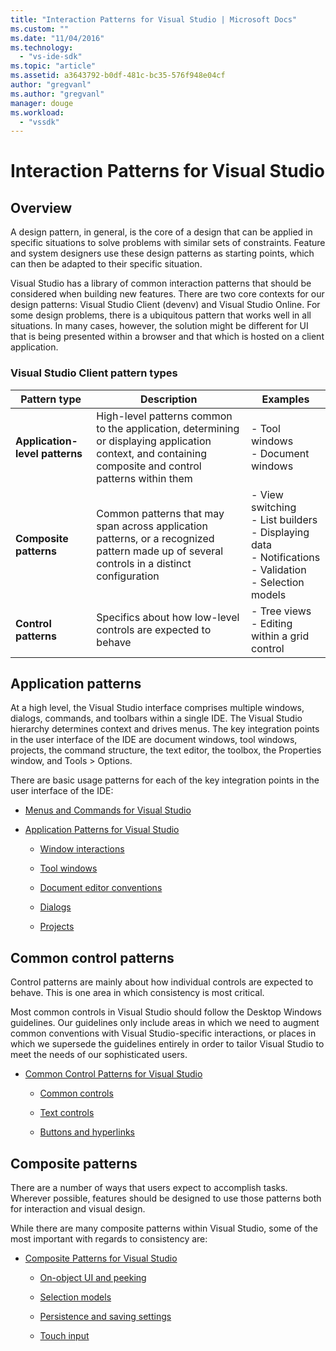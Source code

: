 ```yaml
---
title: "Interaction Patterns for Visual Studio | Microsoft Docs"
ms.custom: ""
ms.date: "11/04/2016"
ms.technology: 
  - "vs-ide-sdk"
ms.topic: "article"
ms.assetid: a3643792-b0df-481c-bc35-576f948e04cf
author: "gregvanl"
ms.author: "gregvanl"
manager: douge
ms.workload: 
  - "vssdk"
---
```

# Interaction Patterns for Visual Studio
## Overview  
 A design pattern, in general, is the core of a design that can be applied in specific situations to solve problems with similar sets of constraints. Feature and system designers use these design patterns as starting points, which can then be adapted to their specific situation.  
  
 Visual Studio has a library of common interaction patterns that should be considered when building new features. There are two core contexts for our design patterns: Visual Studio Client (devenv) and Visual Studio Online. For some design problems, there is a ubiquitous pattern that works well in all situations. In many cases, however, the solution might be different for UI that is being presented within a browser and that which is hosted on a client application.  
  
### Visual Studio Client pattern types  
  
|Pattern type|Description|Examples|  
|------------------|-----------------|--------------|  
|**Application-level patterns**|High-level patterns common to the application, determining or displaying application context, and containing composite and control patterns within them|-   Tool windows<br />-   Document windows|  
|**Composite patterns**|Common patterns that may span across application patterns, or a recognized pattern made up of several controls in a distinct configuration|-   View switching<br />-   List builders<br />-   Displaying data<br />-   Notifications<br />-   Validation<br />-   Selection models|  
|**Control patterns**|Specifics about how low-level controls are expected to behave|-   Tree views<br />-   Editing within a grid control|  
  
## Application patterns  
 At a high level, the Visual Studio interface comprises multiple windows, dialogs, commands, and toolbars within a single IDE. The Visual Studio hierarchy determines context and drives menus. The key integration points in the user interface of the IDE are document windows, tool windows, projects, the command structure, the text editor, the toolbox, the Properties window, and Tools > Options.  
  
 There are basic usage patterns for each of the key integration points in the user interface of the IDE:  
  
-   [Menus and Commands for Visual Studio](../../extensibility/ux-guidelines/menus-and-commands-for-visual-studio.md)  
  
-   [Application Patterns for Visual Studio](../../extensibility/ux-guidelines/application-patterns-for-visual-studio.md)  
  
    -   [Window interactions](../../extensibility/ux-guidelines/application-patterns-for-visual-studio.md#BKMK_WindowInteractions)  
  
    -   [Tool windows](../../extensibility/ux-guidelines/application-patterns-for-visual-studio.md#BKMK_ToolWindows)  
  
    -   [Document editor conventions](../../extensibility/ux-guidelines/application-patterns-for-visual-studio.md#BKMK_DocumentEditorConventions)  
  
    -   [Dialogs](../../extensibility/ux-guidelines/application-patterns-for-visual-studio.md#BKMK_Dialogs)  
  
    -   [Projects](../../extensibility/ux-guidelines/application-patterns-for-visual-studio.md#BKMK_Projects)  
  
## Common control patterns  
 Control patterns are mainly about how individual controls are expected to behave. This is one area in which consistency is most critical.  
  
 Most common controls in Visual Studio should follow the Desktop Windows guidelines. Our guidelines only include areas in which we need to augment common conventions with Visual Studio-specific interactions, or places in which we supersede the guidelines entirely in order to tailor Visual Studio to meet the needs of our sophisticated users.  
  
-   [Common Control Patterns for Visual Studio](../../extensibility/ux-guidelines/common-control-patterns-for-visual-studio.md)  
  
    -   [Common controls](../../extensibility/ux-guidelines/common-control-patterns-for-visual-studio.md#BKMK_CommonControls)  
  
    -   [Text controls](../../extensibility/ux-guidelines/common-control-patterns-for-visual-studio.md#BKMK_TextControls)  
  
    -   [Buttons and hyperlinks](../../extensibility/ux-guidelines/common-control-patterns-for-visual-studio.md#BKMK_ButtonsAndHyperlinks)  
  
## Composite patterns  
 There are a number of ways that users expect to accomplish tasks. Wherever possible, features should be designed to use those patterns both for interaction and visual design.  
  
 While there are many composite patterns within Visual Studio, some of the most important with regards to consistency are:  
  
-   [Composite Patterns for Visual Studio](../../extensibility/ux-guidelines/composite-patterns-for-visual-studio.md)  
  
    -   [On-object UI and peeking](../../extensibility/ux-guidelines/composite-patterns-for-visual-studio.md#BKMK_OnObjectUI)  
  
    -   [Selection models](../../extensibility/ux-guidelines/composite-patterns-for-visual-studio.md#BKMK_SelectionModels)  
  
    -   [Persistence and saving settings](../../extensibility/ux-guidelines/composite-patterns-for-visual-studio.md#BKMK_PersistenceAndSavingSettings)  
  
    -   [Touch input](../../extensibility/ux-guidelines/composite-patterns-for-visual-studio.md#BKMK_TouchInput)